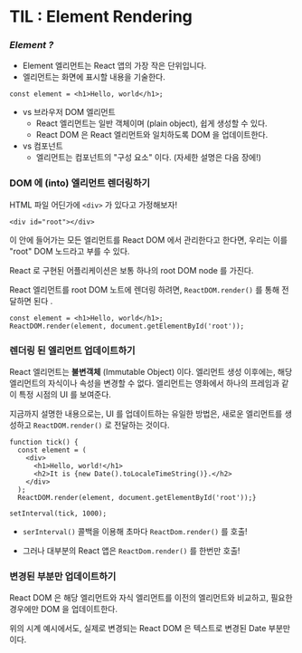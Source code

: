 # TIL : Element Rendering

### *Element ?*

- Element 엘리먼트는 React 앱의 가장 작은 단위입니다. 
- 엘리먼트는 화면에 표시할 내용을 기술한다. 

```react
const element = <h1>Hello, world</h1>;
```

- vs 브라우저 DOM 엘리먼트 
  - React 엘리먼트는 일반 객체이며 (plain object), 쉽게 생성할 수 있다. 
  - React DOM 은 React 엘리먼트와 일치하도록 DOM 을 업데이트한다. 
- vs 컴포넌트
  - 엘리먼트는 컴포넌트의 "구성 요소" 이다. (자세한 설명은 다음 장에!)

### DOM 에 (into) 엘리먼트 렌더링하기 

HTML 파일 어딘가에 `<div>` 가 있다고 가정해보자!

```react
<div id="root"></div>
```

이 안에 들어가는 모든 엘리먼트를 React DOM 에서 관리한다고 한다면, 우리는 이를 "root" DOM 노드라고 부를 수 있다. 

React 로 구현된 어플리케이션은 보통 하나의 root DOM node 를 가진다.

React 엘리먼트를 root DOM 노트에 렌더링 하려면, `ReactDOM.render()` 를 통해 전달하면 된다 .

```react
const element = <h1>Hello, world</h1>;
ReactDOM.render(element, document.getElementById('root'));
```

### 렌더링 된 엘리먼트 업데이트하기 

React 엘리먼트는 **불변객체** (Immutable Object) 이다. 엘리먼트 생성 이후에는, 해당 엘리먼트의 자식이나 속성을 변경할 수 없다. 엘리먼트는 영화에서 하나의 프레임과 같이 특정 시점의 UI 를 보여준다. 

지금까지 설명한 내용으로는, UI 를 업데이트하는 유일한 방법은, 새로운 엘리먼트를 생성하고 `ReactDOM.render()` 로 전달하는 것이다. 

```react
function tick() {
  const element = (
    <div>
      <h1>Hello, world!</h1>
      <h2>It is {new Date().toLocaleTimeString()}.</h2>
    </div>
  );
  ReactDOM.render(element, document.getElementById('root'));}

setInterval(tick, 1000);
```

- `serInterval()` 콜백을 이용해 초마다 `ReactDom.render()` 를 호출!

- 그러나 대부분의 React 앱은 `ReactDom.render()` 를 한번만 호출!

### 변경된 부분만 업데이트하기 

React DOM 은 해당 엘리먼트와 자식 엘리먼트를 이전의 엘리먼트와 비교하고, 필요한 경우에만 DOM 을 업데이트한다. 

위의 시계 예시에서도, 실제로 변경되는 React DOM 은 텍스트로 변경된 Date 부분만이다. 

